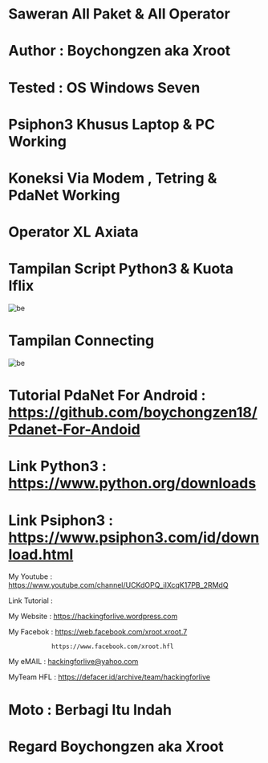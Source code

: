 # Saweran All Paket & All Operator

# Author : Boychongzen aka Xroot

# Tested  : OS Windows Seven 

# Psiphon3 Khusus Laptop & PC Working

# Koneksi Via Modem , Tetring & PdaNet Working 

# Operator XL Axiata 

# Tampilan Script Python3 & Kuota Iflix
![be](https://raw.githubusercontent.com/boychongzen18/Scripts3-Laptop/master/kipli.jpg)
# Tampilan Connecting 
![be](https://raw.githubusercontent.com/boychongzen18/Scripts3-Laptop/master/fb.jpg)

# Tutorial PdaNet For Android : https://github.com/boychongzen18/Pdanet-For-Andoid

# Link Python3  : https://www.python.org/downloads

# Link Psiphon3 : https://www.psiphon3.com/id/download.html

My Youtube    : https://www.youtube.com/channel/UCKdOPQ_iIXcqK17PB_2RMdQ

Link Tutorial : 


My Website    : https://hackingforlive.wordpress.com

My Facebok    : https://web.facebook.com/xroot.xroot.7

                https://www.facebook.com/xroot.hfl

My eMAIL      : hackingforlive@yahoo.com

MyTeam HFL    : https://defacer.id/archive/team/hackingforlive

# Moto : Berbagi Itu Indah

# Regard Boychongzen aka Xroot
